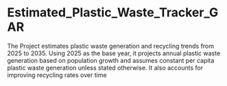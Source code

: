 # Estimated_Plastic_Waste_Tracker_GAR
The Project estimates plastic waste generation and recycling trends from 2025 to 2035. Using 2025 as the base year, it projects annual plastic waste generation based on population growth and assumes constant per capita plastic waste generation unless stated otherwise. It also accounts for improving recycling rates over time
